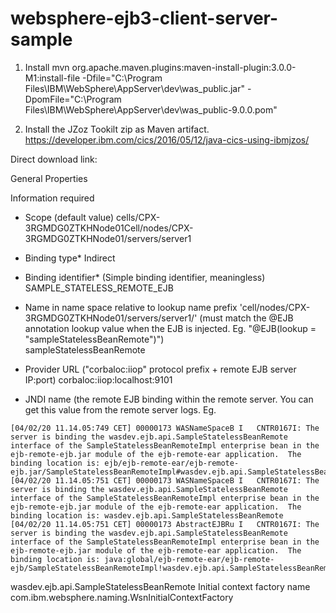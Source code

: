 # websphere-ejb3-client-server-sample
1) Install 
mvn org.apache.maven.plugins:maven-install-plugin:3.0.0-M1:install-file -Dfile="C:\Program Files\IBM\WebSphere\AppServer\dev\was_public.jar" -DpomFile="C:\Program Files\IBM\WebSphere\AppServer\dev\was_public-9.0.0.pom"

2) Install the JZoz Tookilt zip as Maven artifact.
https://developer.ibm.com/cics/2016/05/12/java-cics-using-ibmjzos/

Direct download link:


General Properties

 Information required 
- Scope (default value) 
cells/CPX-3RGMDG0ZTKHNode01Cell/nodes/CPX-3RGMDG0ZTKHNode01/servers/server1 

- Binding type*
Indirect 

- Binding identifier* (Simple binding identifier, meaningless) 
SAMPLE_STATELESS_REMOTE_EJB

- Name in name space relative to lookup name prefix 'cell/nodes/CPX-3RGMDG0ZTKHNode01/servers/server1/' (must match the @EJB annotation lookup value when the EJB is injected. Eg. "@EJB(lookup = "sampleStatelessBeanRemote")")  
sampleStatelessBeanRemote
 
- Provider URL ("corbaloc:iiop" protocol prefix + remote EJB server IP:port)
corbaloc:iiop:localhost:9101

- JNDI name (the remote EJB binding within the remote server. You can get this value from the remote server logs. Eg.

```[04/02/20 11.14.05:743 CET] 00000173 SharedEJBRunt I   WSVR0037I: Starting EJB jar: ejb-remote-ejb.jar
[04/02/20 11.14.05:749 CET] 00000173 WASNameSpaceB I   CNTR0167I: The server is binding the wasdev.ejb.api.SampleStatelessBeanRemote interface of the SampleStatelessBeanRemoteImpl enterprise bean in the ejb-remote-ejb.jar module of the ejb-remote-ear application.  The binding location is: ejb/ejb-remote-ear/ejb-remote-ejb.jar/SampleStatelessBeanRemoteImpl#wasdev.ejb.api.SampleStatelessBeanRemote
[04/02/20 11.14.05:751 CET] 00000173 WASNameSpaceB I   CNTR0167I: The server is binding the wasdev.ejb.api.SampleStatelessBeanRemote interface of the SampleStatelessBeanRemoteImpl enterprise bean in the ejb-remote-ejb.jar module of the ejb-remote-ear application.  The binding location is: wasdev.ejb.api.SampleStatelessBeanRemote
[04/02/20 11.14.05:751 CET] 00000173 AbstractEJBRu I   CNTR0167I: The server is binding the wasdev.ejb.api.SampleStatelessBeanRemote interface of the SampleStatelessBeanRemoteImpl enterprise bean in the ejb-remote-ejb.jar module of the ejb-remote-ear application.  The binding location is: java:global/ejb-remote-ear/ejb-remote-ejb/SampleStatelessBeanRemoteImpl!wasdev.ejb.api.SampleStatelessBeanRemote
```

wasdev.ejb.api.SampleStatelessBeanRemote
Initial context factory name 
com.ibm.websphere.naming.WsnInitialContextFactory

